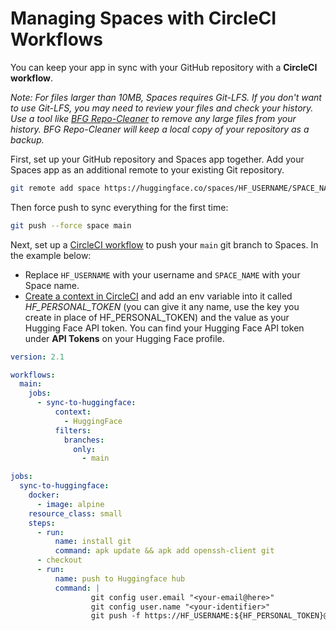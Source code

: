 # Managing Spaces with CircleCI Workflows

You can keep your app in sync with your GitHub repository with a **CircleCI workflow**. 

*Note: For files larger than 10MB, Spaces requires Git-LFS. If you don't want to use Git-LFS, you may need to review your files and check your history. Use a tool like [BFG Repo-Cleaner](https://rtyley.github.io/bfg-repo-cleaner/) to remove any large files from your history. BFG Repo-Cleaner will keep a local copy of your repository as a backup.*

First, set up your GitHub repository and Spaces app together. Add your Spaces app as an additional remote to your existing Git repository.

```bash
git remote add space https://huggingface.co/spaces/HF_USERNAME/SPACE_NAME
```

Then force push to sync everything for the first time:

```bash
git push --force space main
```

Next, set up a [CircleCI workflow](https://circleci.com/docs/workflows/) to push your `main` git branch to Spaces. In the example below:

* Replace `HF_USERNAME` with your username and `SPACE_NAME` with your Space name. 
* [Create a context in CircleCI](https://circleci.com/docs/contexts/) and add an env variable into it called *HF_PERSONAL_TOKEN* (you can give it any name, use the key you create in place of HF_PERSONAL_TOKEN) and the value as your Hugging Face API token. You can find your Hugging Face API token under **API Tokens** on your Hugging Face profile.

```yaml
version: 2.1

workflows:
  main:
    jobs:
      - sync-to-huggingface:
          context:
            - HuggingFace
          filters:
            branches:
              only:
                - main

jobs:
  sync-to-huggingface:
    docker:
      - image: alpine
    resource_class: small
    steps:
      - run: 
          name: install git
          command: apk update && apk add openssh-client git
      - checkout
      - run:
          name: push to Huggingface hub
          command: |
                  git config user.email "<your-email@here>" 
                  git config user.name "<your-identifier>" 
                  git push -f https://HF_USERNAME:${HF_PERSONAL_TOKEN}@huggingface.co/spaces/HF_USERNAME/SPACE_NAME main
```